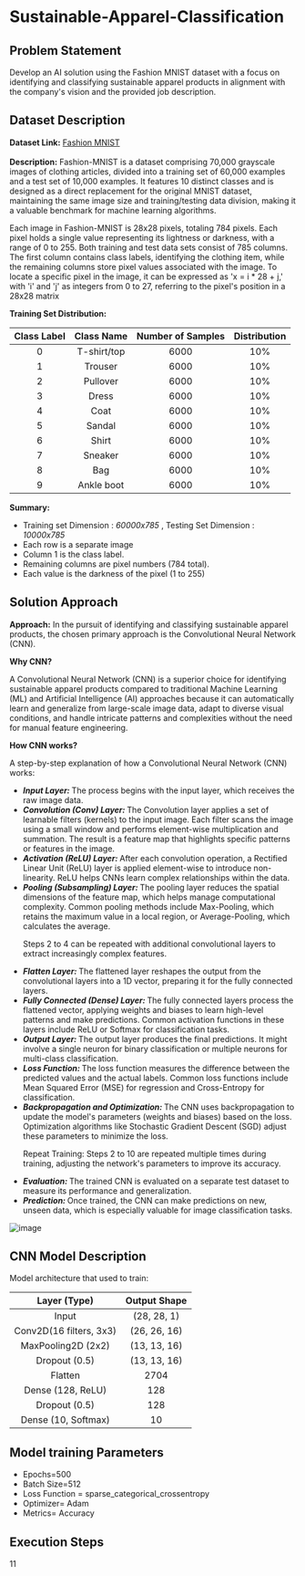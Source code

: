 # Sustainable-Apparel-Classification

## Problem Statement 

Develop an AI solution using the Fashion MNIST dataset with a focus on identifying and classifying sustainable apparel products in alignment with the company's vision and the provided job description.

## Dataset Description 

**Dataset Link:**  <a href='https://www.kaggle.com/datasets/zalando-research/fashionmnist/data'>Fashion MNIST</a> <br> <br>
**Description:** Fashion-MNIST is a dataset comprising 70,000 grayscale images of clothing articles, divided into a training set of 60,000 examples and a test set of 10,000 examples. It features 10 distinct classes and is designed as a direct replacement for the original MNIST dataset, maintaining the same image size and training/testing data division, making it a valuable benchmark for machine learning algorithms. <br>

Each image in Fashion-MNIST is 28x28 pixels, totaling 784 pixels. Each pixel holds a single value representing its lightness or darkness, with a range of 0 to 255. Both training and test data sets consist of 785 columns. The first column contains class labels, identifying the clothing item, while the remaining columns store pixel values associated with the image. To locate a specific pixel in the image, it can be expressed as 'x = i * 28 + j,' with 'i' and 'j' as integers from 0 to 27, referring to the pixel's position in a 28x28 matrix

**Training Set Distribution:**

| Class Label | Class Name | Number of Samples| Distribution |
|:-:|:-:|:-:|:-:|
| 0 |  T-shirt/top  | 6000 |  10%  |
| 1 | Trouser | 6000 | 10% |
| 2 | Pullover | 6000 | 10% |
| 3 | Dress | 6000 | 10% |
| 4 | Coat | 6000 | 10% |
| 5 | Sandal | 6000 | 10% |
| 6 | Shirt | 6000 | 10% |
| 7 | Sneaker | 6000 | 10% |
| 8 | Bag | 6000 | 10% |
| 9 | Ankle boot | 6000 | 10% |


**Summary:**
<ul>
  <li> Training set Dimension : <i> 60000x785 </i>, Testing Set Dimension :  <i> 10000x785 </i> </li>
  <li>Each row is a separate image</li>
  <li>Column 1 is the class label.</li>
  <li>Remaining columns are pixel numbers (784 total).</li>
  <li>Each value is the darkness of the pixel (1 to 255)</li>
</ul>



## Solution Approach
**Approach:** In the pursuit of identifying and classifying sustainable apparel products, the chosen primary approach is the Convolutional Neural Network (CNN).


**Why CNN?** 

<p> A Convolutional Neural Network (CNN) is a superior choice for identifying sustainable apparel products compared to traditional Machine Learning (ML) and Artificial Intelligence (AI) approaches because it can automatically learn and generalize from large-scale image data, adapt to diverse visual conditions, and handle intricate patterns and complexities without the need for manual feature engineering. </p>

**How CNN works?**

A step-by-step explanation of how a Convolutional Neural Network (CNN) works:
<ul> 
<li> <i><b> Input Layer: </b></i> The process begins with the input layer, which receives the raw image data. </li>

<li> <i><b>  Convolution (Conv) Layer: </b></i> The Convolution layer applies a set of learnable filters (kernels) to the input image. Each filter scans the image using a small window and performs element-wise multiplication and summation. The result is a feature map that highlights specific patterns or features in the image. </li>

<li> <i><b>   Activation (ReLU) Layer: </b></i>  After each convolution operation, a Rectified Linear Unit (ReLU) layer is applied element-wise to introduce non-linearity. ReLU helps CNNs learn complex relationships within the data. </li>

<li> <i><b> Pooling (Subsampling) Layer: </b></i> The pooling layer reduces the spatial dimensions of the feature map, which helps manage computational complexity. Common pooling methods include Max-Pooling, which retains the maximum value in a local region, or Average-Pooling, which calculates the average. 

Steps 2 to 4 can be repeated with additional convolutional layers to extract increasingly complex features. </li>

<li> <i><b> Flatten Layer: </b></i>  The flattened layer reshapes the output from the convolutional layers into a 1D vector, preparing it for the fully connected layers. </li>

<li> <i><b> Fully Connected (Dense) Layer: </b></i>   The fully connected layers process the flattened vector, applying weights and biases to learn high-level patterns and make predictions. Common activation functions in these layers include ReLU or Softmax for classification tasks. </li>

<li> <i><b> Output Layer:  </b></i>  The output layer produces the final predictions. It might involve a single neuron for binary classification or multiple neurons for multi-class classification. </li>

<li> <i><b>  Loss Function: </b></i>  The loss function measures the difference between the predicted values and the actual labels. Common loss functions include Mean Squared Error (MSE) for regression and Cross-Entropy for classification. </li>

<li> <i><b>  Backpropagation and Optimization: </b></i>  The CNN uses backpropagation to update the model's parameters (weights and biases) based on the loss. Optimization algorithms like Stochastic Gradient Descent (SGD) adjust these parameters to minimize the loss.

Repeat Training: Steps 2 to 10 are repeated multiple times during training, adjusting the network's parameters to improve its accuracy. </li>

<li> <i><b>  Evaluation: </b></i>  The trained CNN is evaluated on a separate test dataset to measure its performance and generalization. </li>

<li> <i><b>  Prediction: </b></i>  Once trained, the CNN can make predictions on new, unseen data, which is especially valuable for image classification tasks. </li>
</ul>


![image](https://github.com/Sajjad-Hossain-Talukder/Sustainable-Apparel-Classification/assets/63524824/1722a96d-3567-4856-913f-a1b41040233e)


## CNN Model Description

Model architecture that used to train: 

|Layer (Type)|Output Shape	|
|:-:|:-:|
|Input|(28, 28, 1)|
|Conv2D(16 filters, 3x3) |(26, 26, 16)|
|MaxPooling2D (2x2)		|(13, 13, 16)|
|Dropout (0.5)	|	(13, 13, 16)|
|Flatten|2704|
|Dense (128, ReLU)| 128|
|Dropout (0.5)	|128|
|Dense (10, Softmax)| 10 |

## Model training Parameters
<ul>
  <li> Epochs=500 </li>
  <li> Batch Size=512 </li>
  <li> Loss Function = sparse_categorical_crossentropy </li>
  <li> Optimizer= Adam </li>
  <li> Metrics= Accuracy </li>
</ul>
 

## Execution Steps 

11


